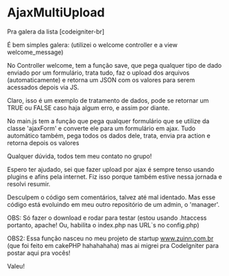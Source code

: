 AjaxMultiUpload
===============

Pra galera da lista [codeigniter-br]

É bem simples galera: (utilizei o welcome controller e a view welcome_message)

No Controller welcome, tem a função save, que pega qualquer tipo de dado enviado por um formulário, trata tudo, faz o upload dos arquivos (automaticamente) e retorna um JSON com os valores para serem acessados depois via JS.

Claro, isso é um exemplo de tratamento de dados, pode se retornar um TRUE ou FALSE caso haja algum erro, e assim por diante.

No main.js tem a função que pega qualquer formulário que se utilize da classe 'ajaxForm' e converte ele para um formulário em ajax. Tudo automático também, pega todos os dados dele, trata, envia pra action e retorna depois os valores

Qualquer dúvida, todos tem meu contato no grupo!

Espero ter ajudado, sei que fazer upload por ajax é sempre tenso usando plugins e afins pela internet. Fiz isso porque também estive nessa jornada e resolvi resumir.

Desculpem o código sem comentários, talvez até mal identado. Mas esse código está evoluindo em meu outro repositório de um admin, o 'manager'.

OBS: Só fazer o download e rodar para testar (estou usando .htaccess portanto, apache! Ou, habilita o index.php nas URL`s no config.php)

OBS2: Essa função nasceu no meu projeto de startup www.zuinn.com.br (que foi feito em cakePHP hahahahaha) mas ai migrei pra CodeIgniter para postar aqui pra vocês!

Valeu!